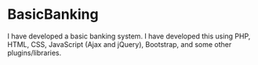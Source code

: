 # BasicBanking
I have developed a basic banking system.
I have developed this using PHP, HTML, CSS, JavaScript (Ajax and jQuery), Bootstrap, and some other plugins/libraries.
